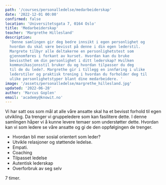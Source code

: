 ```yaml
---
path: '/courses/personalledelse/medarbeiderskap'
date: '2022-12-01 00:00'
confirmed: false
location: 'Universitetsgata 7, 0164 Oslo'
title: 'Medarbeiderskap'
teacher: 'Margrethe Hillesland'
description:
  'Denne samlingen gir deg bedre innsikt i egen personlighet og 
  hvordan du skal være bevisst på denne i din egen lederstil. 
  Margrete tilbyr alle deltakerne en personlighetstest som 
  gjennomføres i forkant av kurset. Hvordan kan du bruke 
  bevissthet om din personlighet i ditt lederskap? Hvilken 
  kommunikasjonsstil bruker du og hvordan tilpasser du deg 
  til de du lede?. Margrethe gir i tillegg en innføring i ulike 
  lederstiler og praktisk trening i hvordan du forholder deg til 
  ulike personlighetstyper blant dine medarbeidere. '
image: '/assets/personalledelse/margrethe_hillesland.jpg'
updated: '2022-06-28'
author: 'Marcus Goplen'
email: 'academy@knowit.no'
---
```


Vi har satt oss som mål at alle våre ansatte skal ha et bevisst forhold til
egen utvikling. Da trenger vi gruppeledere som kan fasilitere dette. I denne
samlingen håper vi å kunne levere temaer som understøtter dette. Hvordan kan
vi som ledere se våre ansatte og gi de den oppfølgingen de trenger.

- Hvordan bli mer sosial orientert som leder?
- Utvikle relasjoner og støttende ledelse.
- Empati.
- Coaching
- Tilpasset ledelse
- Autentisk lederskap
- Overforbruk av seg selv

7 timer.
